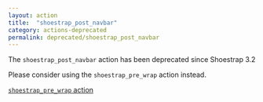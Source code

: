 ```yaml
---
layout: action
title:  "shoestrap_post_navbar"
category: actions-deprecated
permalink: deprecated/shoestrap_post_navbar
---
```


The `shoestrap_post_navbar` action has been deprecated since Shoestrap 3.2

Please consider using the `shoestrap_pre_wrap` action instead.

<a class="button secondary" href="/actions/shoestrap_pre_wrap">`shoestrap_pre_wrap` action</a>